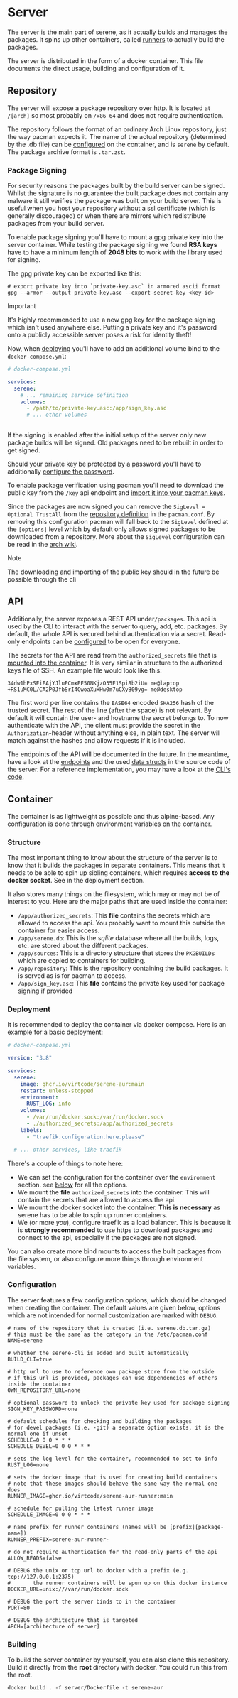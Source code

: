 # Server
The server is the main part of serene, as it actually builds and manages the packages. It spins up other containers, called [runners](../runner/README.md) to actually build the packages.

The server is distributed in the form of a docker container. This file documents the direct usage, building and configuration of it.

## Repository
The server will expose a package repository over http. It is located at `/[arch]` so most probably on `/x86_64` and does not require authentication. 

The repository follows the format of an ordinary Arch Linux repository, just the way pacman expects it. The name of the actual repository (determined by the .db file) can be [configured](#configuration) on the container, and is `serene` by default. The package archive format is `.tar.zst`.

### Package Signing
For security reasons the packages built by the build server can be signed. Whilst the signature is no guarantee the built package does not contain any malware it still verifies the package was built on your build server.
This is useful when you host your repository without a ssl certificate (which is generally discouraged) or when there are mirrors which redistribute packages from your build server. 

To enable package signing you'll have to mount a gpg private key into the server container. While testing the package signing we found **RSA keys** have to have a minimum length of **2048 bits** to work with the library used for signing.

The gpg private key can be exported like this:
```shell
# export private key into `private-key.asc` in armored ascii format
gpg --armor --output private-key.asc --export-secret-key <key-id>
```

>[!IMPORTANT]
> It's highly recommended to use a new gpg key for the package signing which isn't used anywhere else. Putting a private key and it's password onto a publicly accessible server poses a risk for identity theft!

Now, when [deploying](#deployment) you'll have to add an additional volume bind to the `docker-compose.yml`: 
```yml
# docker-compose.yml

services:
  serene:
    # ... remaining service definition
    volumes:
      - /path/to/private-key.asc:/app/sign_key.asc
      # ... other volumes
      
```
If the signing is enabled after the initial setup of the server only new package builds will be signed. Old packages need to be rebuilt in order to get signed.

Should your private key be protected by a password you'll have to additionally [configure the password](#configuration).

To enable package verification using pacman you'll need to download the public key from the `/key` api endpoint and [import it into your pacman keys](https://wiki.archlinux.org/title/Pacman/Package_signing#Adding_unofficial_keys).

Since the packages are now signed you can remove the `SigLevel = Optional TrustAll` from the [repository definition](../README.md#installing-only-the-repository) in the `pacman.conf`. 
By removing this configuration pacman will fall back to the `SigLevel` defined at the `[options]` level which by default only allows signed packages to be downloaded from a repository.
More about the `SigLevel` configuration can be read in the [arch wiki](https://wiki.archlinux.org/title/Pacman/Package_signing#Configuring_pacman).

>[!NOTE]
> The downloading and importing of the public key should in the future be possible through the cli

## API
Additionally, the server exposes a REST API under`/packages`. This api is used by the CLI to interact with the server to query, add, etc. packages. By default, the whole API is secured behind authentication via a secret. Read-only endpoints can be [configured](#configuration) to be open for everyone.

The secrets for the API are read from the `authorized_secrets` file that is [mounted into the container](#deployment). It is very similar in structure to the authorized keys file of SSH. An example file would look like this:
```
34dw1hPxSEiEAjYJluPCmxPE50NKjzO35E1Spi8b2iU= me@laptop
+RS1uMC0L/CA2P0JfbSrI4CwoaXu+Hw0m7uCXyB09yg= me@desktop
```

The first word per line contains the `BASE64` encoded `SHA256` hash of the trusted secret. The rest of the line (after the space) is not relevant. By default it will contain the user- and hostname the secret belongs to. To now authenticate with the API, the client must provide the secret in the `Authorization`-header without anything else, in plain text. The server will match against the hashes and allow requests if it is included.

The endpoints of the API will be documented in the future. In the meantime, have a look at the [endpoints](src/web/mod.rs) and the used [data structs](data/src) in the source code of the server. For a reference implementation, you may have a look at the [CLI's code](../cli/src/web/requests.rs).

## Container
The container is as lightweight as possible and thus alpine-based. Any configuration is done through environment variables on the container.

### Structure
The most important thing to know about the structure of the server is to know that it builds the packages in separate containers. This means that it needs to be able to spin up sibling containers, which requires **access to the docker socket**. See in the deployment section.

It also stores many things on the filesystem, which may or may not be of interest to you. Here are the major paths that are used inside the container:
- `/app/authorized_secrets`: This **file** contains the secrets which are allowed to access the api. You probably want to mount this outside the container for easier access.
- `/app/serene.db`: This is the *sqlite* database where all the builds, logs, etc. are stored about the different packages.
- `/app/sources`: This is a directory structure that stores the `PKGBUILD`s which are copied to containers for building.
- `/app/repository`: This is the repository containing the build packages. It is served as is for pacman to access.
- `/app/sign_key.asc`: This **file** contains the private key used for package signing if provided 

### Deployment
It is recommended to deploy the container via docker compose. Here is an example for a basic deployment:
```yml
# docker-compose.yml

version: "3.8"

services:
  serene:
    image: ghcr.io/virtcode/serene-aur:main
    restart: unless-stopped
    environment:
      RUST_LOG: info
    volumes:
      - /var/run/docker.sock:/var/run/docker.sock
      - ./authorized_secrets:/app/authorized_secrets
    labels:
      - "traefik.configuration.here.please"

  # ... other services, like traefik
```

There's a couple of things to note here:
- We can set the configuration for the container over the `environment` section. see [below](#configuration) for all the options.
- We mount the **file** `authorized_secrets` into the container. This will contain the secrets that are allowed to access the api.
- We mount the docker socket into the container. **This is necessary** as serene has to be able to spin up runner containers.
- We (or more *you*), configure traefik as a load balancer. This is because it is **strongly recommended** to use https to download packages and connect to the api, especially if the packages are not signed.

You can also create more bind mounts to access the built packages from the file system, or also configure more things through environment variables.

### Configuration
The server features a few configuration options, which should be changed when creating the container. The default values are given below, options which are not intended for normal customization are marked with `DEBUG`.
```shell
# name of the repository that is created (i.e. serene.db.tar.gz)
# this must be the same as the category in the /etc/pacman.conf
NAME=serene

# whether the serene-cli is added and built automatically
BUILD_CLI=true

# http url to use to reference own package store from the outside
# if this url is provided, packages can use dependencies of others inside the container
OWN_REPOSITORY_URL=none

# optional password to unlock the private key used for package signing
SIGN_KEY_PASSWORD=none

# default schedules for checking and building the packages
# for devel packages (i.e. -git) a separate option exists, it is the normal one if unset
SCHEDULE=0 0 0 * * *
SCHEDULE_DEVEL=0 0 0 * * *

# sets the log level for the container, recommended to set to info
RUST_LOG=none

# sets the docker image that is used for creating build containers
# note that these images should behave the same way the normal one does
RUNNER_IMAGE=ghcr.io/virtcode/serene-aur-runner:main

# schedule for pulling the latest runner image
SCHEDULE_IMAGE=0 0 0 * * *

# name prefix for runner containers (names will be [prefix][package-name])
RUNNER_PREFIX=serene-aur-runner-

# do not require authentication for the read-only parts of the api
ALLOW_READS=false

# DEBUG the unix or tcp url to docker with a prefix (e.g. tcp://127.0.0.1:2375)
#       the runner containers will be spun up on this docker instance
DOCKER_URL=unix:///var/run/docker.sock

# DEBUG the port the server binds to in the container
PORT=80

# DEBUG the architecture that is targeted
ARCH=[architecture of server]
```

### Building
To build the server container by yourself, you can also clone this repository. Build it directly from the **root** directory with docker. You could run this from the root.
```shell
docker build . -f server/Dockerfile -t serene-aur
```
